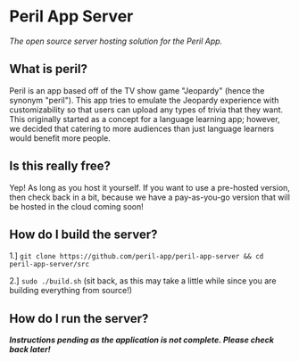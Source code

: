# Peril App Server

*The open source server hosting solution for the Peril App.*

## What is peril?

Peril is an app based off of the TV show game "Jeopardy" (hence the synonym "peril"). This app tries to emulate the Jeopardy experience with customizability so that users can upload any types of trivia that they want. This originally started as a concept for a language learning app; however, we decided that catering to more audiences than just language learners would benefit more people.

## Is this really free?

Yep! As long as you host it yourself. If you want to use a pre-hosted version, then check back in a bit, because we have a pay-as-you-go version that will be hosted in the cloud coming soon!

## How do I build the server?

1.] `git clone https://github.com/peril-app/peril-app-server && cd peril-app-server/src`

2.] `sudo ./build.sh` (sit back, as this may take a little while since you are building everything from source!)

## How do I run the server?

***Instructions pending as the application is not complete. Please check back later!***